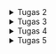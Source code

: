 <details>
<summary>Tugas 2</summary>

## Link Aplikasi
(https://carmella-geraldine-footballshop.pbp.cs.ui.ac.id)

## 1. Jelaskan bagaimana cara kamu mengimplementasikan checklist di atas secara step-by-step (bukan hanya sekadar mengikuti tutorial).

1. **Membuat Proyek Django Baru**  
   - Menjalankan `django-admin startproject football_shop` untuk membuat proyek utama.

2. **Membuat Aplikasi `main`**  
   - Menjalankan `python manage.py startapp main` untuk membuat aplikasi dalam proyek.

3. **Routing Proyek**  
   - Menambahkan `path('', include('main.urls'))` di `football_shop/urls.py`.
   - Membuat `main/urls.py` dengan path root yang mengarah ke `show_main`.

4. **Membuat Model `Product`**  
   - Membuat model `Product` dengan atribut wajib:  
     `name` (CharField), `price` (IntegerField), `description` (TextField),  
     `thumbnail` (URLField), `category` (CharField), `is_featured` (BooleanField).

5. **Membuat View `show_main`**  
   - Mengambil semua produk dari database (`Product.objects.all()`) dan mengirim context berisi data diri dan produk ke template `main.html`.

6. **Membuat Template HTML (`main.html`)**  
   - Menampilkan nama aplikasi, nama dan kelas, serta daftar featured products.

7. **Testing**  
   - Membuat `tests.py` untuk memastikan URL, template, dan model bekerja.

8. **Deployment ke PWS**  
   - Mengikuti panduan deployment PWS untuk menjalankan aplikasi agar bisa diakses secara publik.

---

## 2. Buatlah bagan yang berisi request client ke web aplikasi berbasis Django beserta responnya dan jelaskan pada bagan tersebut kaitan antara urls.py, views.py, models.py, dan berkas HTML.
![Bagan](images/bagan.png)

---

## 3. Jelaskan peran settings.py dalam Proyek Django
Berkas `settings.py` berfungsi sebagai pusat konfigurasi proyek Django.  
Semua pengaturan utama didefinisikan di sini, seperti:  
- **INSTALLED_APPS** → daftar aplikasi yang digunakan dalam proyek.  
- **DATABASES** → konfigurasi database (misalnya SQLite, PostgreSQL, MySQL).  
- **MIDDLEWARE** → komponen yang memproses request dan response.  
- **TEMPLATES** → lokasi dan pengaturan template HTML.  
- **STATIC & MEDIA FILES** → pengaturan file statis (CSS, JS, gambar).  
- **DEBUG & ALLOWED_HOSTS** → mengatur mode debugging dan domain yang diizinkan.  

---

## 4. Bagaimana cara kerja migrasi database di Django?
Migrasi database di Django adalah proses untuk menyinkronkan perubahan pada **model (models.py)** dengan **struktur database**.  

Cara kerjanya:  
1. **Membuat file migrasi**  
   - Saat menjalankan `python manage.py makemigrations`, Django membaca perubahan di `models.py` dan membuat file migrasi (di folder `migrations/`) yang berisi instruksi SQL.  

2. **Menerapkan migrasi ke database**  
   - Dengan `python manage.py migrate`, Django mengeksekusi file migrasi tersebut ke database sehingga struktur tabel sesuai dengan definisi di model.  

3. **Tracking migrasi**  
   - Django menyimpan catatan migrasi yang sudah dijalankan di tabel khusus (`django_migrations`) agar tidak dijalankan ulang.  

---

## 5. Menurut Anda, dari semua framework yang ada, mengapa framework Django dijadikan permulaan pembelajaran pengembangan perangkat lunak?
Django dipilih sebagai framework awal dalam pembelajaran karena beberapa alasan:  

1. **Konsep MVC/MVT yang jelas**  
   Django menggunakan arsitektur *Model-View-Template* yang memisahkan logika bisnis, data, dan tampilan. Hal ini membantu untuk memahami bagaimana sebuah aplikasi web bekerja secara terstruktur.  

2. **Banyak fitur bawaan**  
   Django sudah menyediakan ORM, sistem autentikasi, admin panel, form handling, hingga keamanan dasar. Dengan begitu, bisa langsung fokus pada konsep inti tanpa harus membangun semuanya dari nol.  

3. **Mengajarkan praktik terbaik**  
   Django mendorong penggunaan pola desain yang rapi, DRY (*Don’t Repeat Yourself*), serta manajemen proyek yang terorganisir sehingga terbiasa menulis kode yang bersih dan terstruktur.  

4. **Relevan dengan industri**  
   Django digunakan di banyak perusahaan dan startup, dengan harapan apa yang dipelajari di PBP bisa berguna untuk dunia kerja nantinya.  

---

## 6. Apakah ada feedback untuk asisten dosen tutorial 1 yang telah kamu kerjakan sebelumnya?
Sejauh ini belum ada ^^
</details>

<details>
<summary>Tugas 3</summary>

## 1. Jelaskan mengapa kita memerlukan data delivery dalam pengimplementasian sebuah platform?
Data delivery adalah proses pengiriman data dari satu pihak ke pihak lain dalam sebuah platform, baik antar komponen internal maupun eksternal. Alasan kenapa data delivery itu penting:

1. **Menghubungkan antar komponen sistem**
   Platform biasanya terdiri dari berbagai bagian. Tanpa mekanisme pengiriman data, tiap bagian ini tidak bisa saling bertukar informasi.
   
2. **Memberikan informasi yang up-to-date ke pengguna**
   Misalnya di e-commerce, data stok barang atau harga harus dikirim secara real-time agar pengguna melihat informasi terbaru.
   
3. **Mendukung interaktivitas aplikasi**
   Fitur seperti login, pencarian, transaksi, atau notifikasi hanya bisa berjalan kalau ada alur request-response data yang jelas.

4. **Menjamin konsistensi data**
   Data delivery memastikan data yang ada di server sinkron dengan yang ditampilkan di client, sehingga tidak terjadi perbedaan informasi.

5. **Membuka integrasi dengan layanan lain**
   Platform modern sering butuh komunikasi dengan layanan eksternal. Semua ini hanya bisa jalan lewat data delivery.

---

## 2. Menurutmu, mana yang lebih baik antara XML dan JSON? Mengapa JSON lebih populer dibandingkan XML?
1. **Mana yang lebih baik antara XML dan JSON?**
   Tergantung kebutuhan. XML lebih cocok untuk data kompleks dengan hierarki, metadata, dan validasi ketat, sedangkan JSON lebih unggul untuk pertukaran data yang sederhana,    cepat, ringan, dan mudah dibaca, terutama di web dan mobile.

2. **Mengapa JSON lebih populer dibandingkan XML?**
   Beberapa alasan utama kenapa JSON lebih banyak dipakai:
   - **Lebih ringkas dan sederhana**
     JSON hanya pakai kurung kurawal dan array, sedangkan XML butuh banyak tag pembuka & penutup sehingga ukuran file JSON lebih kecil dan menyebabkan lebih cepat untuk dikirim lewat jaringan.
   - **Mudah dipahami dan dibaca**
     Struktur JSON mirip dengan objek di JavaScript, sehingga lebih cepat menggunakannya.
   - **Mudah diproses oleh program**
     Di JavaScript, data JSON bisa langsung dipakai tanpa konversi ribet.
   - **Performa lebih baik untuk API modern**
     API REST dan GraphQL umumnya mengutamakan JSON karena lebih efisien dibanding XML.
   - **Tren industri**
     JSON jadi standar de facto dalam komunikasi client–server.

---

## 3. Jelaskan fungsi dari method is_valid() pada form Django dan mengapa kita membutuhkan method tersebut?
Method is_valid() digunakan untuk memvalidasi data yang dikirimkan melalui form. Saat form menerima input, Django akan memeriksa apakah data tersebut sesuai dengan aturan yang ditentukan di form. Jika semua validasi terpenuhi, is_valid() akan mengembalikan True, dan data bersihnya bisa diakses lewat form.cleaned_data. Kalau ada yang salah, is_valid() mengembalikan False, dan form menyimpan pesan error yang bisa ditampilkan ke user. Kita membutuhkan method tsb. untuk:
- **Menjamin keakuratan data** → hanya data valid yang akan diproses atau disimpan ke database.
- **Meningkatkan keamanan** → mencegah input berbahaya masuk ke sistem.
- **Memberikan feedback ke pengguna** → jika input salah, error bisa langsung ditampilkan di form.
- **Menyederhanakan validasi** → tidak perlu menulis kode validasi manual.

---

## 4. Mengapa kita membutuhkan csrf_token saat membuat form di Django? Apa yang dapat terjadi jika kita tidak menambahkan csrf_token pada form Django? Bagaimana hal tersebut dapat dimanfaatkan oleh penyerang?
1. **Mengapa kita membutuhkan csrf_token saat membuat form di Django?**
   csrf_token (Cross-Site Request Forgery token) adalah token unik yang ditambahkan ke setiap form di Django untuk memastikan bahwa request POST benar-benar berasal dari user yang sah melalui website kita, bukan dari sumber eksternal yang berbahaya. Dengan token ini, server bisa memverifikasi bahwa request datang dari browser user yang sedang login dan bukan dari serangan luar.

2. **Apa yang dapat terjadi jika kita tidak menambahkan csrf_token pada form Django?**
   Tanpa csrf_token, aplikasi jadi rentan terhadap serangan CSRF (Cross-Site Request Forgery). Artinya, penyerang bisa mengirimkan request palsu ke server atas nama user tanpa sepengetahuan user.

3. **Bagaimana hal tersebut dapat dimanfaatkan oleh penyerang?**
   Contoh pemanfaatan:
   1. User sedang login di aplikasi bank berbasis web.
   2. Penyerang membuat halaman berbahaya berisi form tersembunyi yang otomatis mengirimkan request POST ke server bank (misalnya transfer uang).
   3. Karena user masih login, browser akan mengirimkan cookie session valid ke server bank.
   4. Jika tidak ada proteksi csrf_token, server menganggap request itu sah, sehingga transaksi berbahaya bisa terjadi tanpa diketahui user.

---

## 5. Jelaskan bagaimana cara kamu mengimplementasikan checklist di atas secara step-by-step.
1. **Siapkan `ModelForm`**  
   - Buat `main/forms.py`.

2. **Tambahkan 4 view untuk XML / JSON**
   - Menggunakan `django.core.serializers` untuk XML/JSON.

3. **Buat routing URL untuk masing-masing view**
   - Menambahkan path di `main/urls.py`

4. **Buat view untuk list, add (form) dan detail**

5. **Edit `templates/main.html` agar user bisa menambahkan porduct**

---

## 6. Apakah ada feedback untuk asdos di tutorial 2 yang sudah kalian kerjakan?
Sejauh ini belum ada.

---

## Hasil akses keempat URL menggunakan Postman
![akses XML](images/akses_xml.png)
![akses JSON](images/akses_json.png)
![akses XML by ID](images/akses_xml_id.png)
![akses JSON by ID](images/akses_json_id.png)
</details>

<details>
<summary>Tugas 4</summary>

## 1. Apa itu Django AuthenticationForm? Jelaskan juga kelebihan dan kekurangannya.

`AuthenticationForm` adalah form bawaan Django (`django.contrib.auth.forms.AuthenticationForm`) yang dipakai untuk proses login. Fungsinya memvalidasi username + password dan memanggil `authenticate()` untuk mengecek kredensial.

**Kelebihan**
1. Siap pakai sehingga tidak perlu menulis validasi credential dari nol.
2. Integrasi langsung dengan `django.contrib.auth` (middleware, backends, session).
3. Sudah menangani pesan error standar (user tidak ada, password salah).
4. Aman selama dipakai bersama CSRF middleware dan HTTPS.

**Kekurangan**
1. Default tampilannya minimal, perlu custom template/CSS untuk UI.
2. Tidak punya fitur “remember me” otomatis — harus ditambahkan sendiri.
3. Kalau pakai custom user model dengan field berbeda, mungkin perlu sedikit penyesuaian.
4. Error message generik — kalo perlu message lebih informatif harus override.

---

## 2. Apa perbedaan antara autentikasi dan otorisasi? Bagaiamana Django mengimplementasikan kedua konsep tersebut?

**Autentikasi** = *"Siapa kamu?”* → proses verifikasi identitas user saat login.
**Otorisasi** = *"Apa yang boleh kamu lakukan?”* → proses menentukan hak akses user setelah berhasil login.

Cara Django mengimplementasikannya:
1. Autentikasi:
   - Fungsi utama: `authenticate()`, `login()`, `logout()`.
   - Akses user di request: `request.user`, `user.is_authenticated`.
   - Middleware penting: `SessionMiddleware` + `AuthenticationMiddleware`.
2. Otorisasi:
   - Sistem permissions dan groups.
   - Cek permission: `user.has_perm('app_label.action_model')`.
   - Decorator: `@permission_required('app_label.action_model')`.
   - Atribut khusus: `is_staff` (akses admin site), `is_superuser` (akses penuh).
   - Group bisa dibuat di Django admin, lalu assign permission ke group → user cukup dimasukkan ke group.

---

## 3. Apa saja kelebihan dan kekurangan session dan cookies dalam konteks menyimpan state di aplikasi web?

**Cookies (client-side storage)**
Kelebihan:
- Simpel, tidak perlu beban di server karena data disimpan di browser user.
- Bisa bertahan antar sesi (misalnya “remember me”).
- Mudah diakses oleh client.

Kekurangan:
- Kapasitas terbatas (umumnya maksimal ±4KB per cookie).
- Data bisa dimodifikasi user (tidak 100% aman).
- Rentan terhadap serangan XSS/CSRF jika tidak diamankan.
- Tidak cocok menyimpan data sensitif.

**Sessions (server-side storage, hanya simpan session ID di cookie)**
Kelebihan:
- Lebih aman karena data sebenarnya disimpan di server, bukan di browser.
- Bisa menyimpan data kompleks dan ukuran lebih besar dibanding cookie.
- User tidak bisa memodifikasi data session secara langsung.

Kekurangan:
- Membutuhkan storage di server (database, file, cache).
- Menambah overhead pada server, terutama kalau banyak user aktif.
- Perlu konfigurasi tambahan untuk sistem skala besar.

---

## 4. Apakah penggunaan cookies aman secara default dalam pengembangan web, atau apakah ada risiko potensial yang harus diwaspadai? Bagaimana Django menangani hal tersebut?

**Cookies belum tentu aman karena bisa dibaca atau diubah oleh user di browser.**

Risiko utama:
- Session hijacking: pencurian session ID lewat XSS (cross-site scripting).
- Session fixation: penyerang memaksa user pakai session ID tertentu.
- CSRF (Cross-Site Request Forgery): penyalahgunaan cookies untuk melakukan request sah tanpa sepengetahuan user.
- Man-in-the-middle: intercept cookie jika tidak dienkripsi dengan HTTPS.

Django punya beberapa setting penting untuk menangani keamanan Cookies:
- SESSION_COOKIE_SECURE = True
     cookie hanya dikirim lewat HTTPS, tidak bisa dicegat via HTTP.

- SESSION_COOKIE_HTTPONLY = True
     cookie tidak bisa diakses via JavaScript, mengurangi risiko XSS.

- SESSION_COOKIE_SAMESITE = 'Lax' atau 'Strict'
     mencegah cookie dikirim lintas domain, membantu lawan CSRF.

- CSRF protection built-in
     Django punya CSRF token middleware untuk validasi form dan request POST.

- Signed cookies (pakai django.core.signing)
     Django bisa menandatangani cookies dengan secret key, sehingga user tidak bisa mengubah nilai cookie tanpa ketahuan.

---

## 5. Jelaskan bagaimana cara kamu mengimplementasikan checklist di atas secara step-by-step.
1. Membuat Fungsi dan Form Registrasi
   - Mengimpor `UserCreationForm` dan `messages` di `views.py`.
   - Membuat fungsi `register` untuk menampilkan form registrasi dan menyimpan user baru jika form valid.
   - Membuat file `register.html` untuk menampilkan form pendaftaran.
   - Menambahkan path `register/` di `urls.py` agar halaman register bisa diakses.
   - Hasil: Pengguna baru dapat membuat akun dengan form bawaan Django.

2. Membuat Fungsi Login
   - Mengimpor `AuthenticationForm`, `authenticate`, dan `login` di `views.py`.
   - Membuat fungsi `login_user` untuk mengautentikasi data user, melakukan login jika valid, dan mengarahkan user ke halaman utama.
   - Membuat file `login.html` untuk menampilkan form login.
   - Menambahkan path `login/` di `urls.py`.
   - Hasil: User dapat login menggunakan akun yang sudah terdaftar.

3. Membuat Fungsi Logout
   - Mengimpor `logout` di `views.py`.
   - Membuat fungsi `logout_user` yang menghapus session login.
   - Menambahkan tombol Logout di `main.html`.
   - Menambahkan path `logout/` di `urls.py`.
   - Hasil: User bisa keluar dari sesi login dengan menekan tombol Logout.
  
4. Merestriksi Akses Halaman Utama
   - Mengimpor `login_required` dari `django.contrib.auth.decorators`.
   - Menambahkan `@login_required(login_url='/login')` di fungsi `show_main`.
   - Hasil: Halaman utama (`main`) hanya bisa diakses oleh user yang sudah login.
  
5. Menyimpan Data Login Menggunakan Cookies
   - Menambahkan `HttpResponseRedirect`, `reverse`, dan `datetime` di `views.py`.
   - Memodifikasi `login_user` agar menyimpan cookie `last_login` dengan timestamp saat login.
   - Menambahkan `last_login` ke `context show_main` untuk ditampilkan di halaman utama.
   - Memodifikasi `logout_user` agar menghapus cookie `last_login`.
   - Hasil: Waktu terakhir login user ditampilkan di halaman utama dan hilang setelah logout.

6. Menghubungkan Model Product dengan User
   - Menambahkan field `user = models.ForeignKey(User, on_delete=models.CASCADE, null=True)` pada model `Product`.
   - Melakukan migrasi (`makemigrations dan migrate`).
   - Mengubah fungsi `create_product` agar setiap produk yang ditambahkan otomatis terhubung dengan `request.user`.
   - Mengubah fungsi `show_main` agar mendukung filter `all` (semua produk) dan `my` (produk milik user yang login).
   - Hasil: Setiap produk terhubung dengan user yang membuatnya, dan fitur filter produk berjalan sesuai akun login.
</details>

<details>
<summary>Tugas 5</summary>

## 1. Jika terdapat beberapa CSS selector untuk suatu elemen HTML, jelaskan urutan prioritas pengambilan CSS selector tersebut!
Ketika sebuah elemen HTML memiliki beberapa aturan CSS, browser akan memilih aturan yang memiliki prioritas tertinggi berdasarkan urutan berikut:
1. Inline styles
2. ID selectors
3. Classes selector
4. Element selector

---

## 2. Mengapa responsive design menjadi konsep yang penting dalam pengembangan aplikasi web? Berikan contoh aplikasi yang sudah dan belum menerapkan responsive design, serta jelaskan mengapa!
Responsive design menjadi konsep penting dalam pengembangan aplikasi web karena pengguna mengakses website melalui berbagai device dengan ukuran layar dan resolusi yang berbeda—dari desktop besar, laptop, tablet, hingga smartphone. Tanpa responsive design, tampilan web bisa tidak nyaman atau bahkan tidak bisa digunakan di beberapa device.

Contoh aplikasi yang sudah menerapkan responsive design adalah website pinterest. Karena tampilan menyesuaikan otomatis di desktop, tablet, dan smartphone, serta grid fleksibel, navigasi adaptif, dan konten selalu proporsional.

Contoh aplikasi yang belum menerapkan responsive design adalah website resmi pemerintah Kota Denpasar kadang teks dan tombol terlalu kecil di mobile, harus scroll horizontal, dan navigasi sulit digunakan.

---

## 3. Jelaskan perbedaan antara margin, border, dan padding, serta cara untuk mengimplementasikan ketiga hal tersebut!
- Margin adalah area di luar elemen yang memberi jarak antar elemen, dan berguna untuk mengatur spacing antar elemen.
- Border adalah garis di sekeliling elemen yang berada di antara margin dan padding. Bisa diatur ketebalan, warna, dan jenis garisnya. Secara visual membungkus konten dan padding.
- Padding adalah Area di dalam elemen, yaitu jarak antara konten dan border. Membuat konten berjarak dengan border.

---

## 4. Jelaskan konsep flex box dan grid layout beserta kegunaannya!
Flexbox adalah sistem layout 1 dimensi yang digunakan untuk mengatur elemen dalam satu baris atau satu kolom dengan fleksibel untuk membantu mengatur alignment, spacing, dan ukuran elemen agar responsif. Kegunaannya sendiri adalah untuk mempermudah membuat layout horizontal atau vertical, membuat elemen otomatis menyesuaikan ruang kosong. Mengatur alignment secara mudah seperti rata kiri, kanan, tengah, atau tersebar merata, cocok untuk navbar, tombol sejajar, card horizontal, dan layout sederhana.

---

## 5. Jelaskan bagaimana cara kamu mengimplementasikan checklist di atas secara step-by-step!
1. Menambahkan Tailwind ke aplikasi
2. Membuat fitur edit product
   - Tambah fungsi edit_product di `views.py`.
   - Buat template `edit_product.html` untuk form edit.
   - Tambah path di `urls.py`.
   - Tambahkan tombol Edit di `main.html` (hanya muncul jika user yang login adalah penjual product).
3. Membuat fitur delete product
   - Tambah fungsi delete_product di `views.py`.
   - Tambah path di `urls.py`.
   - Tambahkan tombol Delete di `main.html` (hanya untuk penjual product).
4. Membuat navbar responsive
   - Buat file `navbar.html` di folder templates.
   - Tautkan ke `main.html` pakai {% include 'navbar.html' %}.
   - Styling pakai Tailwind CSS, responsive dengan menu desktop & mobile (hamburger menu).
5. Konfigurasi Static Files
   - Tambahkan middleware WhiteNoise di `settings.py`.
   - Atur STATIC_URL, STATICFILES_DIRS, dan STATIC_ROOT.
   - Install WhiteNoise untuk memastikan file statis bisa dipakai di production.
6. Styling dengan Tailwind & Global CSS
   - Buat file `global.css` di /static/css/.
   - Hubungkan ke `base.html`.
   - Tambah styling custom.
7. Styling halaman login & register
   - Login Page: lebih modern, dengan border, form-style, dan pesan error.
   - Register Page: mirip login, tapi untuk pembuatan akun baru, dengan validasi password1 & password2.
8. Styling Halaman Home
   - Buat file `card_product.html` untuk tiap product.
   - Menampilkan thumbnail, nama produk, deskripsi, harga, dan actions button.
   - Tambahkan empty state kalau belum ada product.
   - Home akan menampilkan daftar produk dalam bentuk card.
</details>
